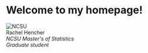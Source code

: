 # Welcome to my homepage!
![NCSU](https://user-images.githubusercontent.com/58576325/170499506-b55ce9c9-6649-4968-859b-b86d864c0594.png)  
Rachel Hencher  
*NCSU Master's of Statistics  
Graduate student*

